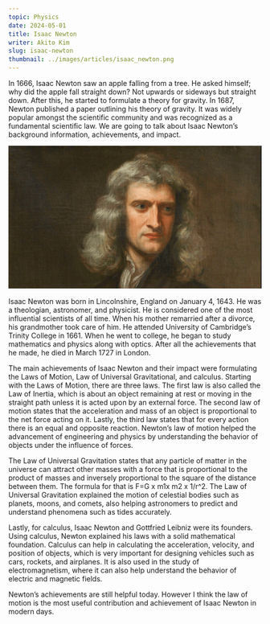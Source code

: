 ```yaml
---
topic: Physics
date: 2024-05-01
title: Isaac Newton
writer: Akito Kim
slug: isaac-newton
thumbnail: ../images/articles/isaac_newton.png
---
```

In 1666, Isaac Newton saw an apple falling from a tree. He asked himself; why did the apple fall straight down? Not upwards or sideways but straight down. After this, he started to formulate a theory for gravity. In 1687, Newton published a paper outlining his theory of gravity. It was widely popular amongst the scientific community and was recognized as a fundamental scientific law. We are going to talk about Isaac Newton’s background information, achievements, and impact.

![isaac_newton](../images/articles/isaac_newton.png)

Isaac Newton was born in Lincolnshire, England on January 4, 1643. He was a theologian, astronomer, and physicist. He is considered one of the most influential scientists of all time. When his mother remarried after a divorce, his grandmother took care of him. He attended University of Cambridge’s Trinity College in 1661. When he went to college, he began to study mathematics and physics along with optics. After all the achievements that he made, he died in March 1727 in London.

The main achievements of Isaac Newton and their impact were formulating the Laws of Motion, Law of Universal Gravitational, and calculus. Starting with the Laws of Motion, there are three laws. The first law is also called the Law of Inertia, which is about an object remaining at rest or moving in the straight path unless it is acted upon by an external force. The second law of motion states that the acceleration and mass of an object  is proportional to the net force acting on it. Lastly, the third law states that for every action there is an equal and opposite reaction. Newton’s law of motion helped the advancement of engineering and physics by understanding the behavior of objects under the influence of forces.
 
The Law of Universal Gravitation states that any particle of matter in the universe can attract other masses with a force that is proportional to the product of masses and inversely proportional to the square of the distance between them. The formula for that is F=G x m1x m2 x 1/r^2. The Law of Universal Gravitation explained the motion of celestial bodies such as planets, moons, and comets, also helping astronomers to predict and understand phenomena such as tides accurately.

Lastly, for calculus, Isaac Newton and Gottfried Leibniz were its founders. Using calculus, Newton explained his laws with a solid mathematical foundation. Calculus can help in calculating the acceleration, velocity, and position of objects, which is very important for designing vehicles such as cars, rockets, and airplanes. It is also used in the study of electromagnetism, where it can also help understand the behavior of electric and magnetic fields. 


Newton’s achievements are still helpful today. However I think the law of motion is the most useful contribution and achievement of Isaac Newton in modern days.